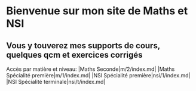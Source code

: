 # Bienvenue sur mon site de Maths et NSI

## Vous y touverez mes supports de cours, quelques qcm et exercices corrigés


Accès par matière et niveau:
|Maths Seconde|m/2/index.md|
|Maths Spécialité première|m/1/index.md|
|NSI Spécialité première|nsi/1/index.md|
|NSI Spécialité terminale|nsi/t/index.md|
